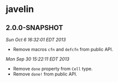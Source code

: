 # javelin

## 2.0.0-SNAPSHOT

*Sun Oct  6 16:32:01 EDT 2013*

* Remove macros `cfn` and `defcfn` from public API.

*Mon Sep 30 15:22:11 EDT 2013*

* Remove `done` property from `Cell` type.
* Remove `done!` from public API.
